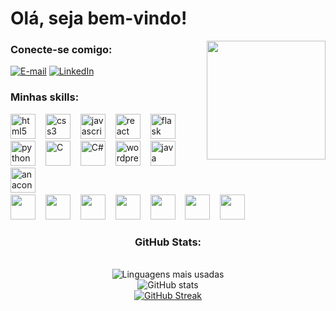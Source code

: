 # Olá, seja bem-vindo!
  
<img align="right" alt="" height="190px" src="https://gifdb.com/images/thumbnail/coding-walking-cat-17mitwkziw2xzxxk.gif">

<h3 align="left">Conecte-se comigo:</h3>

[![E-mail](https://img.shields.io/badge/-Gmail-ad0303?style=for-the-badge&logo=gmail&logoColor=FFF&color:000000)](mailto:kaue.costa15@outlook.com.br)
[![LinkedIn](https://img.shields.io/badge/-LinkedIn-ad0303?style=for-the-badge&logo=linkedin&logoColor=FFF&color:FFF)](https://www.linkedin.com/in/kaue-o-costa/)

<h3 align="left">Minhas skills:</h3>

<div align="left">
  <img src="https://cdn.jsdelivr.net/gh/devicons/devicon/icons/html5/html5-original.svg" height="40" alt="html5 logo"  />
  <img width="8" />
  <img src="https://cdn.jsdelivr.net/gh/devicons/devicon/icons/css3/css3-original.svg" height="40" alt="css3 logo"  />
  <img width="8" />
  <img src="https://cdn.jsdelivr.net/gh/devicons/devicon/icons/javascript/javascript-plain.svg" height="40" alt="javascript logo"  />
  <img width="8" />
  <img src="https://cdn.jsdelivr.net/gh/devicons/devicon/icons/react/react-original.svg" height="40" alt="react logo"  />
  <img width="8" />
  <img src="https://cdn.jsdelivr.net/gh/devicons/devicon@latest/icons/flask/flask-original.svg" height="40" alt='flask'/>
  <img width="8" />
  <img src="https://cdn.jsdelivr.net/gh/devicons/devicon@latest/icons/python/python-original.svg" height="40" alt='python'/>
  <img width="8" />
  <img src="https://cdn.jsdelivr.net/gh/devicons/devicon@latest/icons/c/c-original.svg" height="40" alt='C'/>
  <img width="8" />
  <img src="https://cdn.jsdelivr.net/gh/devicons/devicon@latest/icons/csharp/csharp-original.svg" height="40" alt='C#' />
  <img width="8" />
  <img src="https://cdn.jsdelivr.net/gh/devicons/devicon@latest/icons/wordpress/wordpress-plain.svg" height="40" alt='wordpress'/>
  <img width="8" />
  <img src="https://cdn.jsdelivr.net/gh/devicons/devicon@latest/icons/java/java-original.svg" height="40" alt='java'/>
  <img width="8" />
  <img src="https://cdn.jsdelivr.net/gh/devicons/devicon@latest/icons/anaconda/anaconda-original.svg" height="40" alt='anaconda'/>
  <img width="8" />
</div>
<div align="left">
  <img src="https://cdn.jsdelivr.net/gh/devicons/devicon@latest/icons/cloudflare/cloudflare-original.svg" height="40"/>
  <img width="8" />
  <img src="https://cdn.jsdelivr.net/gh/devicons/devicon@latest/icons/bootstrap/bootstrap-original.svg" height="40"/>
  <img width="8" />
  <img src="https://cdn.jsdelivr.net/gh/devicons/devicon@latest/icons/figma/figma-original.svg" height="40"/>
  <img width="8" />
  <img src="https://cdn.jsdelivr.net/gh/devicons/devicon@latest/icons/microsoftsqlserver/microsoftsqlserver-original.svg" height='40'/>
  <img width="8" />
  <img src="https://cdn.jsdelivr.net/gh/devicons/devicon@latest/icons/postman/postman-original.svg" height="40"/>
  <img width="8" />
  <img src="https://cdn.jsdelivr.net/gh/devicons/devicon@latest/icons/ubuntu/ubuntu-original.svg" height="40"/>
  <img width="8" />
  <img src="https://cdn.jsdelivr.net/gh/devicons/devicon@latest/icons/mongodb/mongodb-original.svg" height="40"/>
  <img width="8" />
<br>                
</div>

<div style="text-align: center;" align="center">
  <h3> GitHub Stats: </h3>
  <br>
  <img src="https://github-readme-stats-git-masterrstaa-rickstaa.vercel.app/api/top-langs/?username=kyuubyN&line_height=20&card_width=300&layout=donut&hide_title=false&count_private=true&langs_count=10&show_icons=true&title_color=ad0303&hide=html,css&bg_color=121111&text_color=FFF&border_radius=3&border_color=1c1c1c&count_private=true" alt="Linguagens mais usadas"><br>
  <img src="https://github-readme-stats-git-masterrstaa-rickstaa.vercel.app/api?username=kyuubyN&hide_title=true&show_icons=true&include_all_commits=false&count_private=true&line_height=25&hide=issues&bg_color=121111&title_color=ad0303&text_color=FFF&border_radius=3&border_color=1c1c1c&icon_color=ad0303&theme=jolly" alt="GitHub stats"><br>
    <a href="https://git.io/streak-stats"><img src="https://github-readme-streak-stats.herokuapp.com?user=kyuubyN&theme=youtube-dark&locale=pt_BR&date_format=j%20M%5B%20Y%5D&hide_current_streak=true" alt="GitHub Streak" /></a>
  </a>
</div>
